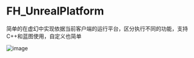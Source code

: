 # FH_UnrealPlatform
简单的在虚幻中实现依据当前客户端的运行平台，区分执行不同的功能，支持C++和蓝图使用，自定义也简单

![image](https://github.com/FHangH/FH_UnrealPlatform/assets/49579735/1238710a-f2f3-4892-988a-53e28670796b)
